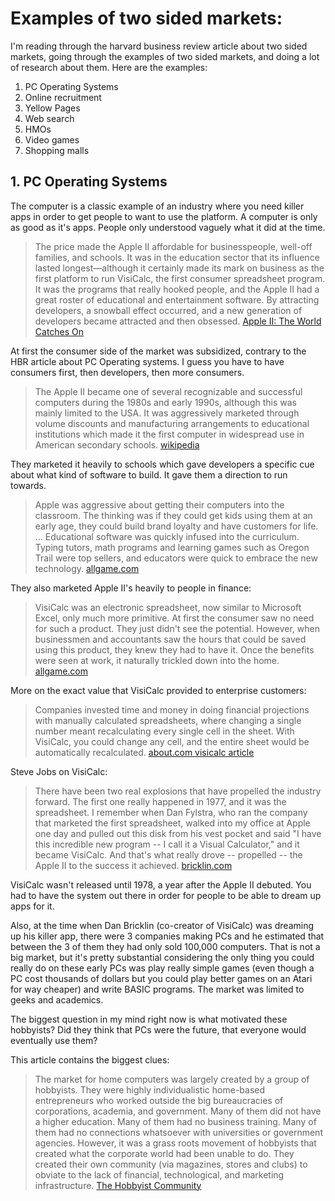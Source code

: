 # Examples of two sided markets:
I'm reading through the harvard business review article about two sided markets, going through the examples of two sided markets, and doing a lot of research about them. Here are the examples:

1. PC Operating Systems
2. Online recruitment
3. Yellow Pages
4. Web search
5. HMOs
6. Video games
7. Shopping malls


## 1. PC Operating Systems
The computer is a classic example of an industry where you need killer apps in order to get people to want to use the platform. A computer is only as good as it's apps. People only understood vaguely what it did at the time.

> The price made the Apple II affordable for businesspeople, well-off families, and schools. It was in the education sector that its influence lasted longest—although it certainly made its mark on business as the first platform to run VisiCalc, the first consumer spreadsheet program. It was the programs that really hooked people, and the Apple II had a great roster of educational and entertainment software. By attracting developers, a snowball effect occurred, and a new generation of developers became attracted and then obsessed.
> [Apple II: The World Catches On](http://www.gizmodo.com.au/2009/07/apple-ii-the-world-catches-on/)

At first the consumer side of the market was subsidized, contrary to the HBR article about PC Operating systems. I guess you have to have consumers first, then developers, then more consumers.
> The Apple II became one of several recognizable and successful computers during the 1980s and early 1990s, although this was mainly limited to the USA. It was aggressively marketed through volume discounts and manufacturing arrangements to educational institutions which made it the first computer in widespread use in American secondary schools.
> [wikipedia](http://en.wikipedia.org/wiki/Apple_II_series)

They marketed it heavily to schools which gave developers a specific cue about what kind of software to build. It gave them a direction to run towards.
> Apple was aggressive about getting their computers into the classroom. The thinking was if they could get kids using them at an early age, they could build brand loyalty and have customers for life. 
>... Educational software was quickly infused into the curriculum. Typing tutors, math programs and learning games such as Oregon Trail were top sellers, and educators were quick to embrace the new technology.
> [allgame.com](http://www.allgame.com/platform.php?id=6)

They also marketed Apple II's heavily to people in finance:
> VisiCalc was an electronic spreadsheet, now similar to Microsoft Excel, only much more primitive. At first the consumer saw no need for such a product. They just didn't see the potential. However, when businessmen and accountants saw the hours that could be saved using this product, they knew they had to have it. Once the benefits were seen at work, it naturally trickled down into the home.
> [allgame.com](http://www.allgame.com/platform.php?id=6)

More on the exact value that VisiCalc provided to enterprise customers:
> Companies invested time and money in doing financial projections with manually calculated spreadsheets, where changing a single number meant recalculating every single cell in the sheet. With VisiCalc, you could change any cell, and the entire sheet would be automatically recalculated.
> [about.com visicalc article](http://inventors.about.com/library/weekly/aa010199.htm)

Steve Jobs on VisiCalc:
> There have been two real explosions that have propelled the industry forward. The first one really happened in 1977, and it was the spreadsheet. I remember when Dan Fylstra, who ran the company that marketed the first spreadsheet, walked into my office at Apple one day and pulled out this disk from his vest pocket and said "I have this incredible new program -- I call it a Visual Calculator," and it became VisiCalc. And that's what really drove -- propelled -- the Apple II to the success it achieved.
> [bricklin.com](http://www.bricklin.com/jobs96.htm)

VisiCalc wasn't released until 1978, a year after the Apple II debuted. You had to have the system out there in order for people to be able to dream up apps for it.

Also, at the time when Dan Bricklin (co-creator of VisiCalc) was dreaming up his killer app, there were 3 companies making PCs and he estimated that between the 3 of them they had only sold 100,000 computers. That is not a big market, but it's pretty substantial considering the only thing you could really do on these early PCs was play really simple games (even though a PC cost thousands of dollars but you could play better games on an Atari for way cheaper) and write BASIC programs. The market was limited to geeks and academics.

The biggest question in my mind right now is what motivated these hobbyists? Did they think that PCs were the future, that everyone would eventually use them?

This article contains the biggest clues:
> The market for home computers was largely created by a group of hobbyists. They were highly individualistic home-based entrepreneurs who worked outside the big bureaucracies of corporations, academia, and government. Many of them did not have a higher education. Many of them had no business training. Many of them had no connections whatsoever with universities or government agencies. However, it was a grass roots movement of hobbyists that created what the corporate world had been unable to do. They created their own community (via magazines, stores and clubs) to obviate to the lack of financial, technological, and marketing infrastructure.
> [The Hobbyist Community](http://www.scaruffi.com/svhistory/sv/chap86.html)
